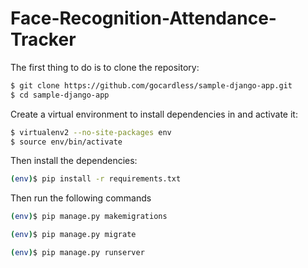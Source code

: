 # Face-Recognition-Attendance-Tracker

The first thing to do is to clone the repository:

```sh
$ git clone https://github.com/gocardless/sample-django-app.git
$ cd sample-django-app
```

Create a virtual environment to install dependencies in and activate it:

```sh
$ virtualenv2 --no-site-packages env
$ source env/bin/activate
```

Then install the dependencies:

```sh
(env)$ pip install -r requirements.txt
```

Then run the following commands

```sh
(env)$ pip manage.py makemigrations
```

```sh
(env)$ pip manage.py migrate
```

```sh
(env)$ pip manage.py runserver
```
